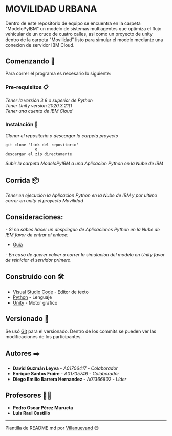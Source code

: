 # MOVILIDAD URBANA

Dentro de este repositorio de equipo se encuentra en la carpeta "ModeloPyIBM" un modelo de sistemas multiagentes que optimiza el flujo vehicular de un cruce de cuatro calles, asi como un proyecto de unity dentro de la carpeta "Movilidad" listo para simular el modelo mediante una conexion de servidor IBM Cloud.

## Comenzando 🚀

Para correr el programa es necesario lo siguiente:

### Pre-requisitos 📋

_Tener la versión 3.9 o superior de Python_<br>
_Tener Unity version 2020.3.21f1_<br>
_Tener una cuenta de IBM Cloud_

### Instalación 🔧

_Clonar el repositorio o descargar la carpeta proyecto_

```
git clone 'link del repositorio'
             o
descargar el zip directamente
```

_Subir la carpeta ModeloPyIBM a una Aplicacion Python en la Nube de IBM_

## Corrida 📦

_Tener en ejecución la Aplicacion Python en la Nube de IBM y por ultimo correr en unity el proyecto Movilidad_

## Consideraciones:

_- Si no sabes hacer un despliegue de Aplicaciones Python en la Nube de IBM favor de entrar al enlace:_<br>
* [Guia](https://drive.google.com/file/d/1p2vqzcIe9qo0zbRQEY8wSf5iOiXtgi7w/view?usp=sharing)

_- En caso de querer volver a correr la simulacion del modelo en Unity favor de reiniciar el servidor primero._

## Construido con 🛠️

* [Visual Studio Code](https://code.visualstudio.com/) - Editor de texto
* [Python](https://www.python.org/) - Lenguaje
* [Unity](https://unity.com/es) - Motor grafico

## Versionado 📌

Se usó [Git](https://git-scm.com/) para el versionado. Dentro de los commits se pueden ver las modificaciones de los participantes.

## Autores ✒️

* **David Guzmán Leyva** - *A01706417* - *Colaborador*
* **Enrique Santos Fraire** - *A01705746* - *Colaborador*
* **Diego Emilio Barrera Hernandez** - *A01366802* - *Líder*

## Profesores 👨‍🏫
* **Pedro Oscar Pérez Murueta**
* **Luis Raul Castillo**


---
Plantilla de README.md por [Villanuevand](https://github.com/Villanuevand) 😊
